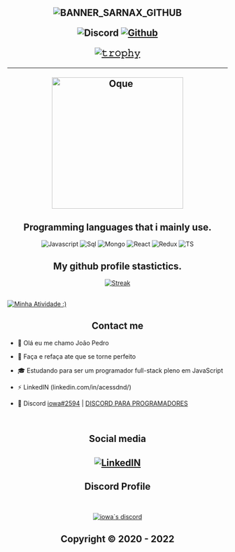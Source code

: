 <h2 align="center">

  
<p align="center">
  
![BANNER_SARNAX_GITHUB](https://i.pinimg.com/originals/a3/33/25/a3332514e980446f5db4ab34e59eee18.gif)  

<p align="center">
   <img alt="Discord" src="https://img.shields.io/badge/Discord-iowa%232594-7289DA?style=for-the-badge&logo=discord&logoColor=7289DA&logoWidth=10&labelColor=000%27"></a>  
  <a href="https://github.com/AcessDnD">
   <img alt="Github" src="https://img.shields.io/github/followers/AcessDnd?color=7289DA&logo=github&label=Seguidores&style=for-the-badge&logoWidth=10&labelColor=000'"></a>   
  
  
[![𝚝𝚛𝚘𝚙𝚑𝚢](https://github-profile-trophy.vercel.app/?username=ryo-ma&column=8&margin-w=20&margin-h=0&no-bg=true&no-frame=true&theme=dark_dimmed)](https://github.com/ryo-ma)

  ----


<p align="center">
<img src="https://readme-spotify-status-liart.vercel.app/api/run-spotify-status" alt="Oque" width="300" align/>
</p>


<h2 align="center">Programming languages that i mainly use.</h2>
<p align="center">
  <img alt="Javascript" src="https://img.shields.io/badge/-JavaScript-090909?style=for-the-badge&logo=JavaScript&logoColor=E9D54D"></a> 
  <img alt="Sql" src="https://img.shields.io/badge/-Sql-090909?style=for-the-badge&logo=mysql&logoColor=00648B"></a> 
  <img alt="Mongo" src="https://img.shields.io/badge/-MongoDB-090909?style=for-the-badge&logo=MongoDB&logoColor=00648B"></a> 
  <img alt="React" src="https://img.shields.io/badge/-React-090909?style=for-the-badge&logo=React&logoColor=E9D54D"></a>
  <img alt="Redux" src="https://img.shields.io/badge/-Redux-090909?style=for-the-badge&logo=Redux&logoColor=E9D54D"></a>
  <img alt="TS" src="https://img.shields.io/badge/-TS-090909?style=for-the-badge&logo=TypeScript&logoColor=E9D54D"></a>
</p>



<h2 align="center">My github profile stastictics.</h2>

<p align="center">
    <a href="https://github.com/AcessDnd">
        <img title="Status de João" alt="Streak" src="https://github-readme-streak-stats.herokuapp.com/?user=AcessDnd&theme=dark&hide_border=true&stroke=f53b3b"/>
    </a>
</p><br>
<a href="https://github.com/AcessDnd"><img alt="Minha Atividade :)" src="https://activity-graph.herokuapp.com/graph?username=AcessDnd&bg_color=0D1117&color=eca15b&line=eca15b&point=FFFFFF&hide_border=true" /></a>
  



<h2 align="center">Contact me</h2>


- 👋 Olá eu me chamo João Pedro

- 📌 Faça e refaça ate que se torne perfeito

- 🎓 Estudando para ser um programador full-stack pleno em JavaScript

- ⚡ LinkedIN (linkedin.com/in/acessdnd/)

- 💬 Discord [iowa#2594](https://discord.com/users/758043294612848660) | [DISCORD PARA PROGRAMADORES](https://discord.gg/programming)

</pre><br>

<h2 align="center">Social media</h2>

<h2 align="center"</h2>

[![LinkedIN](https://img.shields.io/badge/-LinkedIN-%23282a36?style=for-the-badge&logoColor=0000FF&logo=linkedin)](linkedin.com/in/acessdnd/)


<h2 align="center">Discord Profile</h2><br>
  <p align="center">
    <a href="https://discord.com/users/758043294612848660">
        <img title="Iowa`s Profile" alt="iowa`s discord" src="https://discord.c99.nl/widget/theme-1/758043294612848660.png"/>
    </a>
</p>

</p>

<h2 align="center"> Copyright © 2020 - 2022
